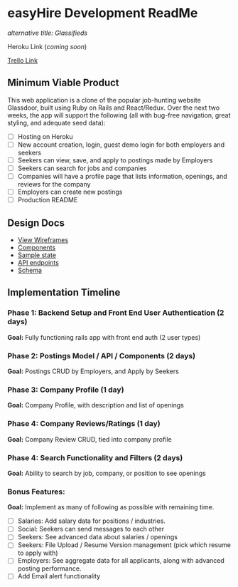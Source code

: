 # easyHire Development ReadMe
*alternative title: Glassifieds*

Heroku Link (*coming soon*)

[Trello Link](https://trello.com/b/5u81Jng8)

## Minimum Viable Product

This web application is a clone of the popular job-hunting website Glassdoor,
built using Ruby on Rails and React/Redux. Over the next two weeks, the app will
support the following (all with bug-free navigation, great styling, and adequate seed data):

- [ ] Hosting on Heroku
- [ ] New account creation, login, guest demo login for both employers and seekers
- [ ] Seekers can view, save, and apply to postings made by Employers
- [ ] Seekers can search for jobs and companies
- [ ] Companies will have a profile page that lists information, openings, and reviews for the company
- [ ] Employers can create new postings
- [ ] Production README

## Design Docs

- [View Wireframes](docs/wireframes)
- [Components](docs/components)
- [Sample state](docs/sample-state.md)
- [API endpoints](docs/api-endpoints.md)
- [Schema](docs/schema.md)

## Implementation Timeline

### Phase 1: Backend Setup and Front End User Authentication (2 days)
**Goal:** Fully functioning rails app with front end auth (2 user types)
### Phase 2: Postings Model / API / Components (2 days)
**Goal:** Postings CRUD by Employers, and Apply by Seekers
### Phase 3: Company Profile (1 day)
**Goal:** Company Profile, with description and list of openings
### Phase 4: Company Reviews/Ratings (1 day)
**Goal:** Company Review CRUD, tied into company profile
### Phase 4: Search Functionality and Filters (2 days)
**Goal:** Ability to search by job, company, or position to see openings
### Bonus Features:
**Goal:** Implement as many of following as possible with remaining time.
- [ ] Salaries: Add salary data for positions / industries.
- [ ] Social: Seekers can send messages to each other
- [ ] Seekers: See advanced data about salaries / openings
- [ ] Seekers: File Upload / Resume Version management (pick which resume to apply with)
- [ ] Employers: See aggregate data for all applicants, along with advanced posting performance.
- [ ] Add Email alert functionality
